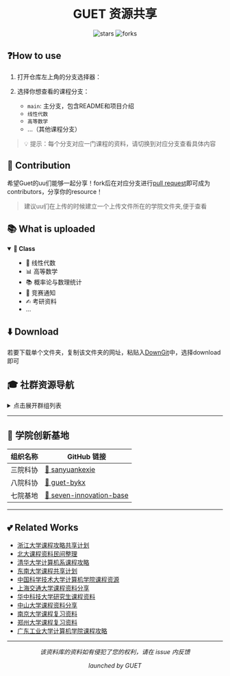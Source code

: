 <div align="center">
  <h1>GUET 资源共享</h1>
  <p>
    <img src="https://img.shields.io/github/stars/Kamio-Misuzu/GUET_Share?style=social" alt="stars">
    <img src="https://img.shields.io/github/forks/Kamio-Misuzu/GUET_Share?style=social" alt="forks">
  </p>
</div>


## ❓How to use
1. 打开仓库左上角的分支选择器：

2. 选择你想查看的课程分支：
   - `main`: 主分支，包含README和项目介绍
   - `线性代数`
   - `高等数学`
   - ...（其他课程分支）

> 💡 提示：每个分支对应一门课程的资料，请切换到对应分支查看具体内容

## 🤝 Contribution
希望Guet的uu们能够一起分享！fork后在对应分支进行[pull request](https://github.com/Kamio-Misuzu/GUET_Share/pulls)即可成为contributors，分享你的resource！

> 建议uu们在上传的时候建立一个上传文件所在的学院文件夹,便于查看

## 📚 What is uploaded
<details open>
<summary><b>📗 Class </b></summary>
<div style="padding-left: 20px;">

- 📐 线性代数
- 📊 高等数学
- 📚 概率论与数理统计
- 📣 竞赛通知
- ✍︎ 考研资料
- ...
</div>
</details>

## ⬇️ Download
若要下载单个文件夹，复制该文件夹的网址，粘贴入[DownGit](https://minhaskamal.github.io/DownGit/#/home)中，选择download即可

## 🎓 社群资源导航

<details>
<summary>点击展开群组列表</summary>

| 群组名称                            | QQ 群号      |
|-----------------------------------|-------------|
|四创移动互联与智能计算基地 |495954838|
|桂电网络挑战赛| 647938390|
|数模参赛群 |653039316|
|桂电全日制本科招生咨询群-江西省 |798784699|
|青年志愿者协会 |809204033|
| 蓝桥杯报名群                      | 519359719   |
| 机器人中心                        | 536891135   |
| 数模参赛群                        | 653039316   |
| GUET校园圈                        | 482024244   | 
| GUET课程表                        | 538482182   | 
| 三院挑战杯交流群                   | 753799798   | 
| IBOCE硬件部招新群                 | 870944460   | 
| 桂电二手通群                      | 785902920   |
| 后街天逸影城影迷群                | 765978356   |
| 定向越野协会员群                  | 573918321   |
</details>

---
## 🚀 学院创新基地
| 组织名称                 | GitHub 链接                                                                 |
|--------------------------|-----------------------------------------------------------------------------|
| 三院科协     | [🔗 sanyuankexie](https://github.com/sanyuankexie)                           |
| 八院科协 | [🔗 guet-bykx](https://github.com/guet-bykx)                                 |
| 七院基地   | [🔗 seven-innovation-base](https://github.com/seven-innovation-base)         |

---

## 💕 Related Works

- [浙江大学课程攻略共享计划](https://github.com/QSCTech/zju-icicles)
- [北大课程资料民间整理](https://github.com/lib-pku/libpku)
- [清华大学计算机系课程攻略](https://github.com/PKUanonym/REKCARC-TSC-UHT)
- [东南大学课程共享计划](https://github.com/zjdx1998/seucourseshare)
- [中国科学技术大学计算机学院课程资源](https://github.com/USTC-Resource/USTC-Course)
- [上海交通大学课程资料分享](https://github.com/CoolPhilChen/SJTU-Courses/)
- [华中科技大学研究生课程资料](https://github.com/lyandut/HUST-Invictus/tree/master)
- [中山大学课程资料分享](https://github.com/sysuexam/SYSU-Exam)
- [南京大学课程复习资料](https://github.com/idealclover/NJU-Review-Materials)
- [郑州大学课程复习资料](https://github.com/CooperNiu/ZZU-Courses-Resource)
- [广东工业大学计算机学院课程攻略](https://github.com/brenner8023/gdut-course)



  
---
<div align="center">
  <i>该资料库的资料如有侵犯了您的权利，请在 issue 内反馈</i>
  
  <i>launched by GUET</i>
</div>
